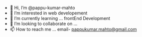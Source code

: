 - 👋 Hi, I’m @pappu-kumar-mahto
- 👀 I’m interested in web developement
- 🌱 I’m currently learning ... frontEnd Development
- 💞️ I’m looking to collaborate on ...
- 📫 How to reach me ... email- pappukumar.mahto@gmail.com

<!---
pappu-kumar-mahto/pappu-kumar-mahto is a ✨ special ✨ repository because its `README.md` (this file) appears on your GitHub profile.
You can click the Preview link to take a look at your changes.
--->
